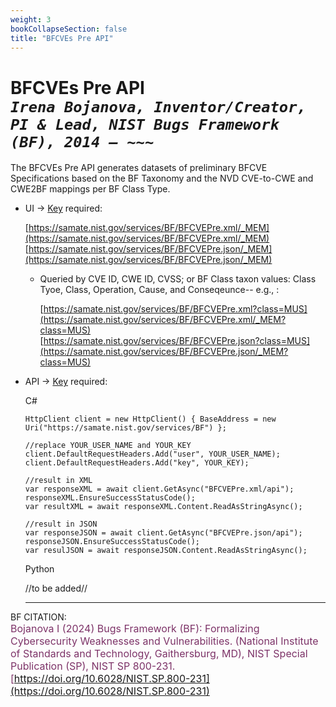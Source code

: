 ```yaml
---
weight: 3
bookCollapseSection: false
title: "BFCVEs Pre API"
---
```


<!-- Google tag (gtag.js) -->
<script async src="https://www.googletagmanager.com/gtag/js?id=G-PJ364XPP9F"></script>
<script>
  window.dataLayer = window.dataLayer || [];
  function gtag(){dataLayer.push(arguments);}
  gtag('js', new Date());

  gtag('config', 'G-PJ364XPP9F');
</script>

# BFCVEs Pre API <br/> _`Irena Bojanova, Inventor/Creator, PI & Lead, NIST Bugs Framework (BF), 2014 – ~~~`_

The BFCVEs Pre API generates datasets of preliminary BFCVE Specifications based on the BF Taxonomy and the NVD CVE-to-CWE and CWE2BF mappings per BF Class Type.

- UI &rarr; [Key](https://forms.gle/SRZyva5Vn1i4dQQ2A) required:

  [https://samate.nist.gov/services/BF/BFCVEPre.xml/_MEM](https://samate.nist.gov/services/BF/BFCVEPre.xml/_MEM)<br/>
  [https://samate.nist.gov/services/BF/BFCVEPre.json/_MEM](https://samate.nist.gov/services/BF/BFCVEPre.json/_MEM)

  - Queried by CVE ID, CWE ID, CVSS; or BF Class taxon values: Class Tyoe, Class, Operation, Cause, and Conseqeunce-- e.g., :<br/>

    [https://samate.nist.gov/services/BF/BFCVEPre.xml?class=MUS](https://samate.nist.gov/services/BF/BFCVEPre.xml/_MEM?class=MUS)<br/>
    [https://samate.nist.gov/services/BF/BFCVEPre.json?class=MUS](https://samate.nist.gov/services/BF/BFCVEPre.json/_MEM?class=MUS)

- API &rarr; [Key](https://forms.gle/SRZyva5Vn1i4dQQ2A) required: <br/>

  C# <br/>
        
      HttpClient client = new HttpClient() { BaseAddress = new Uri("https://samate.nist.gov/services/BF") };

      //replace YOUR_USER_NAME and YOUR_KEY
      client.DefaultRequestHeaders.Add("user", YOUR_USER_NAME);
      client.DefaultRequestHeaders.Add("key", YOUR_KEY);

      //result in XML
      var responseXML = await client.GetAsync("BFCVEPre.xml/api");
      responseXML.EnsureSuccessStatusCode();        
      var resultXML = await responseXML.Content.ReadAsStringAsync();

      //result in JSON
      var responseJSON = await client.GetAsync("BFCVEPre.json/api");       
      responseJSON.EnsureSuccessStatusCode();         
      var resulJSON = await responseJSON.Content.ReadAsStringAsync();

   Python
      
    //to be added//
    
  _________________________________

BF CITATION: <br/>
<l style="font-size: 16px; color: #7D3368"> Bojanova I (2024) Bugs Framework (BF): Formalizing Cybersecurity Weaknesses and Vulnerabilities. (National Institute of Standards and Technology, Gaithersburg, MD), NIST Special Publication (SP), NIST SP 800-231. [https://doi.org/10.6028/NIST.SP.800-231](https://doi.org/10.6028/NIST.SP.800-231)</l> 